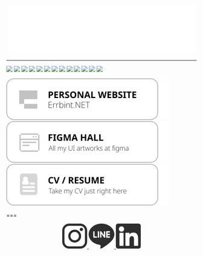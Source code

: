 <div align="center">
    <img src="https://raw.githubusercontent.com/stackoverprof/stackoverprof/main/errbint500.gif" alt="" >
</div>

---
![](https://img.shields.io/badge/JAVASCRIPT%20-%23323330.svg?&style=flat&logo=javascript&logoColor=F0DB4F) 
![](https://img.shields.io/badge/PHP%20-%23474A8A.svg?&style=flat&logo=php&logoColor=white) 
![](https://img.shields.io/badge/REACT%20-%232DB2D4.svg?&style=flat&logo=react&logoColor=white) 
![](https://img.shields.io/badge/NEXT%20-%23000000.svg?&style=flat&logo=next.js&logoColor=white) 
![](https://img.shields.io/badge/VUE%20-%234FC08D.svg?&style=flat&logo=vue.js&logoColor=white) 
![](https://img.shields.io/badge/FIGMA%20-%23F24E1E.svg?&style=flat&logo=figma&logoColor=white) 
![](https://img.shields.io/badge/NODE%20-%233C873A.svg?&style=flat&logo=node.js&logoColor=white) 
![](https://img.shields.io/badge/ex_EXPRESS%20-%235f5f5f.svg) 
![](https://img.shields.io/badge/LARAVEL%20-%23FB503B.svg?&style=flat&logo=laravel&logoColor=white) 
![](https://img.shields.io/badge/FIREBASE%20-%23FFA611.svg?&style=flat&logo=firebase&logoColor=white) 
![](https://img.shields.io/badge/MONGODB%20-%235Ca75A.svg?&style=flat&logo=mongodb&logoColor=white) 
![](https://img.shields.io/badge/MYSQL%20-%2300758F.svg?&style=flat&logo=mysql&logoColor=white) 
![](https://img.shields.io/badge/et%20cetera...%20-%23fafafa.svg)

[![Foo](https://raw.githubusercontent.com/stackoverprof/stackoverprof/main/btn1.svg)](http://errbint.net/)
[![Foo](https://raw.githubusercontent.com/stackoverprof/stackoverprof/main/btn2.svg)](https://bit.ly/er-figma) 
[![Foo](https://raw.githubusercontent.com/stackoverprof/stackoverprof/main/btn3.svg)](https://drive.google.com/)

===

<div align="center">
    <a href="https://instagram.com/errbint">
        <img src="https://raw.githubusercontent.com/stackoverprof/stackoverprof/main/ig.svg" alt="">
    </a>
    <a href="https://line.me/r.bintang11">
        <img src="https://raw.githubusercontent.com/stackoverprof/stackoverprof/main/line.svg" alt="">
    </a>
    <a href="https://www.linkedin.com/in/r-bintang-bagus-putra-angkasa-41a6b1188">
        <img src="https://raw.githubusercontent.com/stackoverprof/stackoverprof/main/linkedin.svg" alt="">
    </a>
</div>